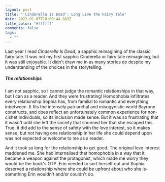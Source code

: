 ```yaml
---
layout: post
title: "'Cinderella Is Dead': Long Live the Fairy Tale"
date: 2022-01-05T18:00:44.883Z
title_color: "#ffffff"
comments: false
tags:
  - ""
---
```

Last year I read *Cinderella Is Dead*, a sapphic reimagining of the classic fairy tale. It was not my first sapphic Cinderella or fairy tale reimagining, but it was still enjoyable. It didn't draw me in as many stories do despite my understanding of the choices in the storytelling.

##### The relationships

I am not sapphic, so I cannot judge the romantic relationships in that way, but I can as a reader. And they were frustrating! Homophobia infiltrates every relationship Sophia has, from familial to romantic and everything inbetween. It fits the intensely patriarchal and misogynistic world Bayronn constructs, and does reflect an unfortunately common experience for non-cishet individuals, so its inclusion made sense. But it was so frustrating that it wasn't until she left the society that shunned her that she escaped this. True, it did add to the sense of safety with the love interest, so it makes sense, but not having one relationship in her life she could depend upon was not expected or welcome to me as a reader.

And it took so long for the relationship to get good. The original love interest maddened me. She had internalised that homophobia in a way that it became a weapon against the protagonist, which made me worry they would be the book's OTP. Erin needed to sort herself out and Sophia deserved a relationship where she could be upfront about who she is- something Erin wouldn't and/or couldn't do.